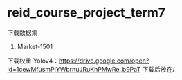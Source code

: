 # reid_course_project_term7

下载数据集
1. Market-1501

下载权重
Yolov4：https://drive.google.com/open?id=1cewMfusmPjYWbrnuJRuKhPMwRe_b9PaT
下载后放在/
